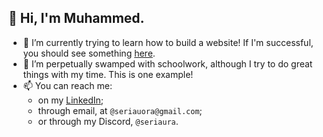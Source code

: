 ## 👋 Hi, I'm Muhammed.
- 🌱 I’m currently trying to learn how to build a website! If I'm successful, you should see something [here](http://muhammedtariq.com/).
- 🔭 I’m perpetually swamped with schoolwork, although I try to do great things with my time. This is one example!
- 📫 You can reach me:
  - on my [LinkedIn](https://www.linkedin.com/in/muhammed5371/);
  - through email, at `@seriauora@gmail.com`;
  - or through my Discord, `@seriaura`.

<!--
**Muhammed-Tariq/Muhammed-Tariq** is a ✨ _special_ ✨ repository because its `README.md` (this file) appears on your GitHub profile.

Here are some ideas to get you started:

- 🔭 I’m currently working on ...
- 🌱 I’m currently learning ...
- 👯 I’m looking to collaborate on ...
- 🤔 I’m looking for help with ...
- 💬 Ask me about ...
- 📫 How to reach me: ...
- 😄 Pronouns: ...
- ⚡ Fun fact: ...
-->
